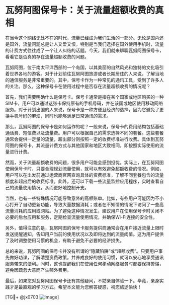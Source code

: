 # 瓦努阿图保号卡：关于流量超额收费的真相

在当今这个网络无处不在的时代，流量已经成为我们生活的一部分。无论是国内还是国外，流量问题总是让人又爱又恨。特别是当我们选择在国外使用手机时，流量的计费方式往往成了一个让人纠结的话题。今天，我们就来聊聊瓦努阿图保号卡，看看它是否真的存在流量超额收费的问题。

瓦努阿图，位于南太平洋西部的一个岛国，以其美丽的自然风光和独特的文化吸引着世界各地的游客。对于计划前往瓦努阿图旅游或者长期居住的人来说，了解当地的通信服务是非常重要的。其中，保号卡作为一种常见的通讯工具，受到了许多人的关注。那么，这种保号卡在使用过程中是否存在流量超额收费的情况呢？

首先，我们需要明确什么是保号卡。保号卡通常是指在某个国家或地区购买的一种SIM卡，用户可以通过这张卡保持原有的手机号码，并在该国或地区使用移动网络服务。对于计划出国的人来说，保号卡是一种方便且经济的选择，因为它避免了更换手机号码的麻烦，同时也能够满足日常通讯的需求。

那么，瓦努阿图的保号卡是如何运作的呢？一般来说，保号卡的费用结构包括基础通话费、短信费以及流量费。用户可以根据自己的需求选择不同的套餐。这些套餐通常会提供一定量的流量，超出部分则按照一定的收费标准进行收费。具体到瓦努阿图的保号卡，其流量计费方式与其他国家和地区大致相同，即按照实际使用的流量进行计费。

然而，关于流量超额收费的问题，很多用户可能会感到担忧。实际上，在瓦努阿图使用保号卡时，只要合理规划流量使用，就可以有效避免超额收费的情况。例如，用户可以在出发前通过运营商官网查询具体的资费标准，了解不同套餐包含的流量额度和超出后的收费标准。此外，还可以下载一些流量监控应用程序，实时查看自己的流量使用情况，从而更好地控制开支。

当然，也有一些特殊情况可能导致意外的高额账单。比如，有些用户可能因为不小心打开了自动更新功能，导致大量数据消耗；或者在不知情的情况下访问了一些高流量消耗的应用或网站。为了避免这种情况发生，建议用户在使用保号卡时关闭不必要的后台应用和服务，定期检查流量使用情况，并确保Wi-Fi连接的安全性。

另外，值得注意的是，瓦努阿图的保号卡服务提供商通常会在用户接近流量上限时发送提醒通知，告知用户当前的使用状况以及即将达到的流量阈值。这为用户提供了及时调整使用习惯的机会，有助于避免不必要的经济损失。

总的来说，瓦努阿图的保号卡并没有所谓的“隐藏陷阱”或“超额收费”。只要用户事先做好功课，了解清楚资费政策，并养成良好的使用习惯，就可以安心地享受通讯服务带来的便利。同时，这也提醒我们在使用任何移动网络服务时都要保持警惕，避免因疏忽大意而产生额外费用。

最后，如果您对瓦努阿图保号卡还有其他疑问，不妨亲自体验一下。毕竟，亲身实践才是最直观的学习方式。希望本文能为您解答疑惑，祝您旅途愉快！

[TG💪+ @jx0703 ![Image](https://github.com/user-attachments/assets/dbca1d08-cadb-493c-b0ec-ad6f7a83f270)]
